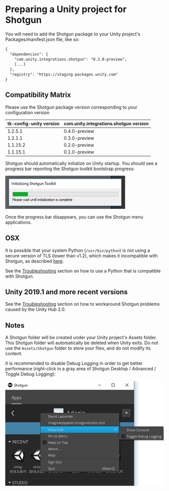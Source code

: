 # Preparing a Unity project for Shotgun
You will need to add the Shotgun package to your Unity project's Packages/manifest.json file, like so:
```
{
  "dependencies": {
    "com.unity.integrations.shotgun": "0.3.0-preview",
	[...]
  },
  "registry": "https://staging-packages.unity.com"
}
```

## Compatibility Matrix
Please use the Shotgun package version corresponding to your configuration version

| tk-config-unity version | com.unity.integrations.shotgun version |
| :---------------------- | :------------------------------------- |
| 1.2.5.1                 | 0.4.0-preview                          |
| 1.2.1.1                 | 0.3.0-preview                          |
| 1.1.15.2                | 0.2.0-preview                          |
| 1.1.15.1                | 0.1.0-preview                          |
   
Shotgun should automatically initialize on Unity startup. You should see a 
progress bar reporting the Shotgun toolkit bootstrap progress:

![Toolkit Progress Bar](images/toolkit_progress_bar.png)

Once the progress bar disappears, you can use the Shotgun menu applications. 

## OSX
It is possible that your system Python (`/usr/bin/python`) is not using a secure
version of TLS (lower than v1.2), which makes it incompatible with Shotgun, as described 
[here](https://support.shotgunsoftware.com/hc/en-us/articles/360009371913-Insecure-HTTPS-and-Old-Toolkit-Core-Deprecation-May-15th-2019).

See the [Troubleshooting](troubleshooting.md#using-a-python-that-is-compatible-with-shotgun) 
section on how to use a Python that is compatible with Shotgun.

## Unity 2019.1 and more recent versions
See the [Troubleshooting](troubleshooting.md#unity-20191-and-more-recent-versions) 
section on how to workaround Shotgun problems caused by the Unity Hub 2.0.

## Notes
A Shotgun folder will be created under your Unity project's 
Assets folder. This Shotgun folder will automatically be deleted when Unity 
exits. Do not use the `Assets/Shotgun` folder to store your files, and do not 
modify its content.

It is recommended to disable Debug Logging in order to get better performance 
(right-click in a 
gray area of Shotgun Desktop / Advanced / Toggle Debug Logging):

![Toggle Debug Logging](images/toggle_debug.png)

